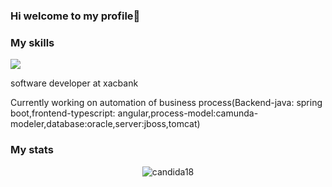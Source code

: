 ### Hi welcome to my profile👋

### My skills
<a href="https://skillicons.dev">
    <img src="https://skillicons.dev/icons?i=html,css,react,bootstrap,tailwind,nextjs,ts,nodejs,express,ts,mysql,mongodb,azure,angular,java&perline=14" />
  </a>
  <br>
  <p>software developer at xacbank</p>
  <p>Currently working on automation of business process(Backend-java: spring boot,frontend-typescript: angular,process-model:camunda-modeler,database:oracle,server:jboss,tomcat)</p>

### My stats
<p align="center"><img src="https://github-readme-streak-stats.herokuapp.com/?user=NaDo2383&theme=algolia" alt="candida18"  /></p>


<!--
**ochko0421/ochko0421** is a ✨ _special_ ✨ repository because its `README.md` (this file) appears on your GitHub profile.

Here are some ideas to get you started:

- 🔭 I’m currently working on ...
- 🌱 I’m currently learning ...
- 👯 I’m looking to collaborate on ...
- 🤔 I’m looking for help with ...
- 💬 Ask me about ...
- 📫 How to reach me: ...
- 😄 Pronouns: ...
- ⚡ Fun fact: ...
-->
